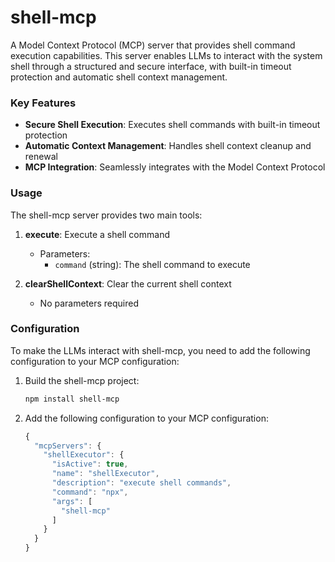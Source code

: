 # shell-mcp

A Model Context Protocol (MCP) server that provides shell command execution capabilities. This server enables LLMs to interact with the system shell through a structured and secure interface, with built-in timeout protection and automatic shell context management.

### Key Features

- **Secure Shell Execution**: Executes shell commands with built-in timeout protection
- **Automatic Context Management**: Handles shell context cleanup and renewal
- **MCP Integration**: Seamlessly integrates with the Model Context Protocol


### Usage

The shell-mcp server provides two main tools:

1. **execute**: Execute a shell command
   - Parameters:
     - `command` (string): The shell command to execute

2. **clearShellContext**: Clear the current shell context
   - No parameters required

### Configuration
To make the LLMs interact with shell-mcp, you need to add the following configuration to your MCP configuration:
1. Build the shell-mcp project:
    ```bash
    npm install shell-mcp
    ```
2. Add the following configuration to your MCP configuration:
	```js
	{
	  "mcpServers": {
	    "shellExecutor": {
	      "isActive": true,
	      "name": "shellExecutor",
	      "description": "execute shell commands",
	      "command": "npx",
	      "args": [
	        "shell-mcp"
	      ]
	    }
	  }
	}
	```
